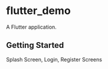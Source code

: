 # flutter_demo

A Flutter application.

## Getting Started

Splash Screen, Login, Register Screens 
